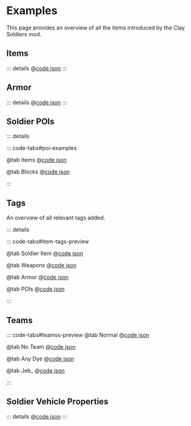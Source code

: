 # Examples

This page provides an overview of all the items introduced by the Clay Soldiers mod.

## Items

::: details
@[code json](./default-json/datamaps/item/soldier_holdable.json)
:::

## Armor

::: details
@[code json](./default-json/datamaps/item/soldier_wearable.json)
:::

## Soldier POIs

::: details

::: code-tabs#poi-examples

@tab Items
@[code json](./default-json/datamaps/item/soldier_poi.json)

@tab Blocks
@[code json](./default-json/datamaps/block/soldier_poi.json)


:::

## Tags

An overview of all relevant tags added.

::: details

::: code-tabs#item-tags-preview

@tab Soldier Item
@[code json](./default-json/tags/clay_soldier_holdable.json)

@tab Weapons
@[code json](./default-json/tags/clay_soldier_weapon.json)

@tab Armor
@[code json](./default-json/tags/clay_soldier_armor.json)

@tab POIs
@[code json](./default-json/tags/soldier_poi.json)

:::

## Teams

::: code-tabs#teamss-preview
@tab Normal
@[code json](./default-json/clay_teams/normal.json)


@tab No Team
@[code json](./default-json/clay_teams/normal.json)

@tab Any Dye
@[code json](./default-json/clay_teams/dye.json)


@tab Jeb_
@[code json](./default-json/clay_teams/jeb_.json)

:::

## Soldier Vehicle Properties

::: details
@[code json](./default-json/datamaps/entity_type/soldier_vehicle_properties.json)
:::